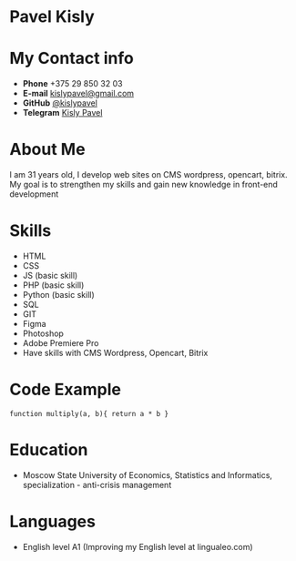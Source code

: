 # Pavel Kisly

# My Contact info
- **Phone** +375 29 850 32 03
- **E-mail** <kislypavel@gmail.com>
- **GitHub** [@kislypavel](https://github.com/kislypavel)
- **Telegram** [Kisly Pavel](https://t.me/k_polwoker)

# About Me
I am 31 years old, I develop web sites on CMS wordpress, opencart, bitrix. My goal is to strengthen my skills and gain new knowledge in front-end development

# Skills
- HTML
- CSS
- JS (basic skill)
- PHP (basic skill)
- Python (basic skill)
- SQL
- GIT
- Figma
- Photoshop
- Adobe Premiere Pro
- Have skills with CMS Wordpress, Opencart, Bitrix

# Code Example
`function multiply(a, b){
  return a * b
}`

# Education
- Moscow State University of Economics, Statistics and Informatics, specialization - anti-crisis management

# Languages
- English level A1 (Improving my English level at lingualeo.com)
